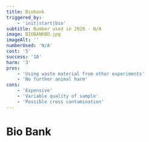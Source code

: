 ```yaml
---
title: Biobank
triggered_by:
    - 'init|start|bio'
subtitle: Number used in 2020 - N/A
image: BIOBANKBD.jpg
imageAlt: ''
numberUsed: 'N/A'
cost: '5'
success: '10'
harm: '3'
pros:
    - 'Using waste material from other experiments'
    - 'No further animal harm'
cons:
    - 'Expensive'
    - 'Variable quality of sample'
    - 'Possible cross contamination'
---
```


# Bio Bank
